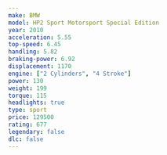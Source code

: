 ```yaml
---
make: BMW
model: HP2 Sport Motorsport Special Edition
year: 2010
acceleration: 5.55
top-speed: 6.45
handling: 5.82
braking-power: 6.92
displacement: 1170
engine: ["2 Cylinders", "4 Stroke"]
power: 130
weight: 199
torque: 115
headlights: true
type: sport
price: 129500
rating: 677
legendary: false
dlc: false
---
```

